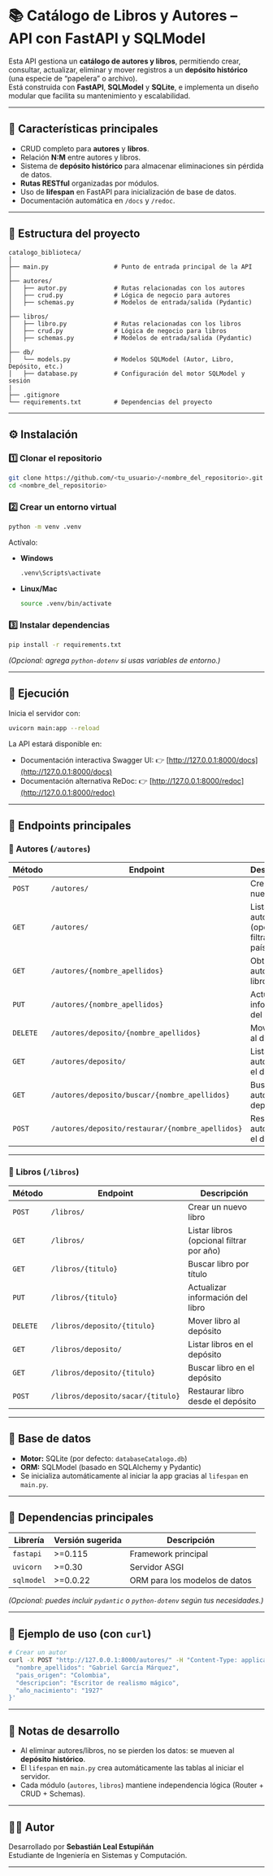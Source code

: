 # 📚 Catálogo de Libros y Autores – API con FastAPI y SQLModel

Esta API gestiona un **catálogo de autores y libros**, permitiendo crear, consultar, actualizar, eliminar y mover registros a un **depósito histórico** (una especie de “papelera” o archivo).  
Está construida con **FastAPI**, **SQLModel** y **SQLite**, e implementa un diseño modular que facilita su mantenimiento y escalabilidad.

---

## 🚀 Características principales

- CRUD completo para **autores** y **libros**.  
- Relación **N:M** entre autores y libros.  
- Sistema de **depósito histórico** para almacenar eliminaciones sin pérdida de datos.  
- **Rutas RESTful** organizadas por módulos.  
- Uso de **lifespan** en FastAPI para inicialización de base de datos.  
- Documentación automática en `/docs` y `/redoc`.

---

## 🧱 Estructura del proyecto

```
catalogo_biblioteca/
│
├── main.py                  # Punto de entrada principal de la API
│
├── autores/
│   ├── autor.py             # Rutas relacionadas con los autores
│   ├── crud.py              # Lógica de negocio para autores
│   ├── schemas.py           # Modelos de entrada/salida (Pydantic)
│
├── libros/
│   ├── libro.py             # Rutas relacionadas con los libros
│   ├── crud.py              # Lógica de negocio para libros
│   ├── schemas.py           # Modelos de entrada/salida (Pydantic)
│
├── db/
│   └── models.py            # Modelos SQLModel (Autor, Libro, Depósito, etc.)
│   ├── database.py          # Configuración del motor SQLModel y sesión
|
├── .gitignore
└── requirements.txt         # Dependencias del proyecto
```

---

## ⚙️ Instalación

### 1️⃣ Clonar el repositorio

```bash
git clone https://github.com/<tu_usuario>/<nombre_del_repositorio>.git
cd <nombre_del_repositorio>
```

### 2️⃣ Crear un entorno virtual

```bash
python -m venv .venv
```

Actívalo:

- **Windows**
  ```bash
  .venv\Scripts\activate
  ```
- **Linux/Mac**
  ```bash
  source .venv/bin/activate
  ```

### 3️⃣ Instalar dependencias

```bash
pip install -r requirements.txt
```

*(Opcional: agrega `python-dotenv` si usas variables de entorno.)*

---

## 🧩 Ejecución

Inicia el servidor con:

```bash
uvicorn main:app --reload
```

La API estará disponible en:
- Documentación interactiva Swagger UI: 👉 [http://127.0.0.1:8000/docs](http://127.0.0.1:8000/docs)
- Documentación alternativa ReDoc: 👉 [http://127.0.0.1:8000/redoc](http://127.0.0.1:8000/redoc)

---

## 🧠 Endpoints principales

### 📘 Autores (`/autores`)

| Método | Endpoint | Descripción |
|---------|-----------|-------------|
| `POST` | `/autores/` | Crear un nuevo autor |
| `GET` | `/autores/` | Listar autores (opcional filtrar por país) |
| `GET` | `/autores/{nombre_apellidos}` | Obtener autor y sus libros |
| `PUT` | `/autores/{nombre_apellidos}` | Actualizar información del autor |
| `DELETE` | `/autores/deposito/{nombre_apellidos}` | Mover autor al depósito |
| `GET` | `/autores/deposito/` | Listar autores en el depósito |
| `GET` | `/autores/deposito/buscar/{nombre_apellidos}` | Buscar autor en el depósito |
| `POST` | `/autores/deposito/restaurar/{nombre_apellidos}` | Restaurar autor desde el depósito |

---

### 📗 Libros (`/libros`)

| Método | Endpoint | Descripción |
|---------|-----------|-------------|
| `POST` | `/libros/` | Crear un nuevo libro |
| `GET` | `/libros/` | Listar libros (opcional filtrar por año) |
| `GET` | `/libros/{titulo}` | Buscar libro por título |
| `PUT` | `/libros/{titulo}` | Actualizar información del libro |
| `DELETE` | `/libros/deposito/{titulo}` | Mover libro al depósito |
| `GET` | `/libros/deposito/` | Listar libros en el depósito |
| `GET` | `/libros/deposito/{titulo}` | Buscar libro en el depósito |
| `POST` | `/libros/deposito/sacar/{titulo}` | Restaurar libro desde el depósito |

---

## 🧮 Base de datos

- **Motor:** SQLite (por defecto: `databaseCatalogo.db`)
- **ORM:** SQLModel (basado en SQLAlchemy y Pydantic)
- Se inicializa automáticamente al iniciar la app gracias al `lifespan` en `main.py`.

---

## 🧰 Dependencias principales

| Librería | Versión sugerida | Descripción |
|-----------|------------------|-------------|
| `fastapi` | >=0.115 | Framework principal |
| `uvicorn` | >=0.30 | Servidor ASGI |
| `sqlmodel` | >=0.0.22 | ORM para los modelos de datos |

*(Opcional: puedes incluir `pydantic` o `python-dotenv` según tus necesidades.)*

---

## 🧪 Ejemplo de uso (con `curl`)

```bash
# Crear un autor
curl -X POST "http://127.0.0.1:8000/autores/" -H "Content-Type: application/json" -d '{
  "nombre_apellidos": "Gabriel García Márquez",
  "pais_origen": "Colombia",
  "descripcion": "Escritor de realismo mágico",
  "año_nacimiento": "1927"
}'
```

---

## 🧤 Notas de desarrollo

- Al eliminar autores/libros, no se pierden los datos: se mueven al **depósito histórico**.
- El `lifespan` en `main.py` crea automáticamente las tablas al iniciar el servidor.
- Cada módulo (`autores`, `libros`) mantiene independencia lógica (Router + CRUD + Schemas).

---

## 👨‍💻 Autor

Desarrollado por **Sebastián Leal Estupiñán**  
Estudiante de Ingeniería en Sistemas y Computación.

---
